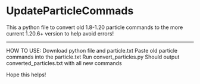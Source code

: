 # UpdateParticleCommads
This a python file to convert old 1.8-1.20 particle commands to the more current 1.20.6+ version to help avoid errors!

-------------------------------------------------------
HOW TO USE:
Download python file and particle.txt
Paste old particle commands into the particle.txt
Run convert_particles.py
Should output converted_particles.txt with all new commands

Hope this helps!
